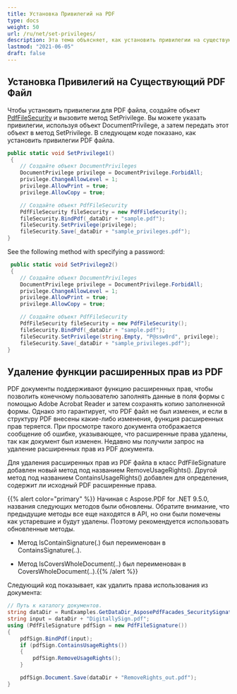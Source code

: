 ```yaml
---
title: Установка Привилегий на PDF
type: docs
weight: 50
url: /ru/net/set-privileges/
description: Эта тема объясняет, как установить привилегии на существующий PDF файл с использованием класса PdfFileSecurity.
lastmod: "2021-06-05"
draft: false
---
```


## Установка Привилегий на Существующий PDF Файл

Чтобы установить привилегии для PDF файла, создайте объект [PdfFileSecurity](https://reference.aspose.com/pdf/net/aspose.pdf.facades/pdffilesecurity) и вызовите метод SetPrivilege. Вы можете указать привилегии, используя объект DocumentPrivilege, а затем передать этот объект в метод SetPrivilege. В следующем коде показано, как установить привилегии PDF файла.

```csharp
public static void SetPrivilege1()
 {
    // Создайте объект DocumentPrivileges
    DocumentPrivilege privilege = DocumentPrivilege.ForbidAll;
    privilege.ChangeAllowLevel = 1;
    privilege.AllowPrint = true;
    privilege.AllowCopy = true;

    // Создайте объект PdfFileSecurity
    PdfFileSecurity fileSecurity = new PdfFileSecurity();
    fileSecurity.BindPdf(_dataDir + "sample.pdf");
    fileSecurity.SetPrivilege(privilege);
    fileSecurity.Save(_dataDir + "sample_privileges.pdf");
}
```

See the following method with specifying a password:

```csharp
 public static void SetPrivilege2()
 {
    // Создайте объект DocumentPrivileges
    DocumentPrivilege privilege = DocumentPrivilege.ForbidAll;
    privilege.ChangeAllowLevel = 1;
    privilege.AllowPrint = true;
    privilege.AllowCopy = true;

    // Создайте объект PdfFileSecurity
    PdfFileSecurity fileSecurity = new PdfFileSecurity();
    fileSecurity.BindPdf(_dataDir + "sample.pdf");
    fileSecurity.SetPrivilege(string.Empty, "P@ssw0rd", privilege);
    fileSecurity.Save(_dataDir + "sample_privileges.pdf");
}
```

## Удаление функции расширенных прав из PDF

PDF документы поддерживают функцию расширенных прав, чтобы позволить конечному пользователю заполнять данные в поля формы с помощью Adobe Acrobat Reader и затем сохранять копию заполненной формы. Однако это гарантирует, что PDF файл не был изменен, и если в структуру PDF внесены какие-либо изменения, функция расширенных прав теряется. При просмотре такого документа отображается сообщение об ошибке, указывающее, что расширенные права удалены, так как документ был изменен. Недавно мы получили запрос на удаление расширенных прав из PDF документа.

Для удаления расширенных прав из PDF файла в класс PdfFileSignature добавлен новый метод под названием RemoveUsageRights(). Другой метод под названием ContainsUsageRights() добавлен для определения, содержит ли исходный PDF расширенные права.

{{% alert color="primary" %}}
Начиная с Aspose.PDF for .NET 9.5.0, названия следующих методов были обновлены. Обратите внимание, что предыдущие методы все еще находятся в API, но они были помечены как устаревшие и будут удалены. Поэтому рекомендуется использовать обновленные методы.

- Метод IsContainSignature(.) был переименован в ContainsSignature(..).

- Метод IsCoversWholeDocument(..) был переименован в CoversWholeDocument(..).{{% /alert %}}

Следующий код показывает, как удалить права использования из документа:

```csharp
// Путь к каталогу документов.
string dataDir = RunExamples.GetDataDir_AsposePdfFacades_SecuritySignatures();
string input = dataDir + "DigitallySign.pdf";
using (PdfFileSignature pdfSign = new PdfFileSignature())
{
    pdfSign.BindPdf(input);
    if (pdfSign.ContainsUsageRights())
    {
        pdfSign.RemoveUsageRights();
    }

    pdfSign.Document.Save(dataDir + "RemoveRights_out.pdf");
}
```
